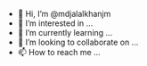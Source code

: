 - 👋 Hi, I’m @mdjalalkhanjm
- 👀 I’m interested in ...
- 🌱 I’m currently learning ...
- 💞️ I’m looking to collaborate on ...
- 📫 How to reach me ...

<!---
mdjalalkhanjm/mdjalalkhanjm is a ✨ special ✨ repository because its `README.md` (this file) appears on your GitHub profile.
You can click the Preview link to take a look at your changes.
--->

